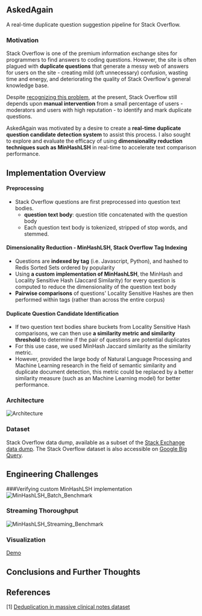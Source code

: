 ## AskedAgain
A real-time duplicate question suggestion pipeline for Stack Overflow.

### Motivation
Stack Overflow is one of the premium information exchange sites for programmers to find answers to coding questions. However, the site is often plagued with **duplicate questions** that generate a messy web of answers for users on the site - creating mild (oft unnecessary) confusion, wasting time and energy, and deteriorating the quality of Stack Overflow's general knowledge base. 

Despite [recognizing this problem](https://stackoverflow.blog/2009/04/29/handling-duplicate-questions/), at the present, Stack Overflow still depends upon **manual intervention** from a small percentage of users - moderators and users with high reputation - to identify and mark duplicate questions.

AskedAgain was motivated by a desire to create a **real-time duplicate question candidate detection system** to assist this process. I also sought to explore and evaluate the efficacy of using **dimensionality reduction techniques such as MinHashLSH** in real-time to accelerate text comparison performance.
 

## Implementation Overview
#### Preprocessing
* Stack Overflow questions are first preprocessed into question text bodies. 
	*  **question text body**: question title concatenated with the question body
	*  Each question text body is tokenized, stripped of stop words, and stemmed. 

#### Dimensionality Reduction - MinHashLSH, Stack Overflow Tag Indexing
* Questions are **indexed by tag** (i.e. Javascript, Python), and hashed to Redis Sorted Sets ordered by popularity
* Using **a custom implementation of MinHashLSH**, the MinHash and Locality Sensitive Hash (Jaccard Similarity) for every question is computed to reduce the dimensionality of the question text body
* **Pairwise comparisons** of questions' Locality Sensitive Hashes are then performed within tags (rather than across the entire corpus)

#### Duplicate Question Candidate Identification
* If two question text bodies share buckets from Locality Sensitive Hash comparisons, we can then use **a similarity metric and similarity threshold** to determine if the pair of questions are potential duplicates
* For this use case, we used MinHash Jaccard similarity as the similarity metric. 
* However, provided the large body of Natural Language Processing and Machine Learning research in the field of semantic similarity and duplicate document detection, this metric could be replaced by a better similarity measure (such as an Machine Learning model) for better performance. 


### Architecture
![Architecture](https://raw.github.com/kellielu/askedagain/master/imgs/Architecture.jpg)
### Dataset
Stack Overflow data dump, available as a subset of the [Stack Exchange data dump](https://archive.org/details/stackexchange). 
The Stack Overflow dataset is also accessible on [Google Big Query](https://cloud.google.com/bigquery/public-data/stackoverflow).

## Engineering Challenges

###Verifying custom MinHashLSH implementation
![MinHashLSH_Batch_Benchmark](https://raw.github.com/kellielu/askedagain/master/imgs/MinHashLSH_Batch_Benchmark.jpg)

### Streaming Thoroughput
![MinHashLSH_Streaming_Benchmark](https://raw.github.com/kellielu/askedagain/master/imgs/MinHashLSH_Streaming_Benchmark.jpg)

### Visualization
[Demo](https://youtube.com)

## Conclusions and Further Thoughts


## References
[1] [Deduplication in massive clinical notes dataset](https://arxiv.org/pdf/1704.05617.pdf)